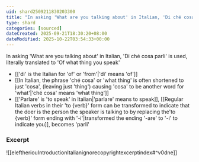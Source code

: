 ```yaml
---
uid: shard2509211830203300
title: "In asking 'What are you talking about' in Italian, 'Di ché cosa parli' is used, literally translated to 'Of what thing you speak'"
type: shard
categories: [sourced]
dateCreated: 2025-09-21T18:30:20+08:00
dateModified: 2025-10-22T03:54:33+00:00
---
```

In asking 'What are you talking about' in Italian, 'Di ché cosa parli' is used, literally translated to 'Of what thing you speak'

- [['di' is the Italian for 'of' or 'from'|'di' means 'of']]
- [[In Italian, the phrase 'ché cosa' or 'what thing' is often shortened to just 'cosa', (leaving just 'thing') causing 'cosa' to be another word for 'what'|'ché cosa' means 'what thing']]
- [['Parlare' is 'to speak' in Italian|'parlare' means to speak]], [[Regular Italian verbs in their 'to {verb}' form can be transformed to indicate that the doer is the person the speaker is talking to by replacing the'to {verb}' form ending with '-i'|transformed the ending '-are' to '-i' to indicate you]], becomes 'parli' 
### Excerpt
![[eleftheriouIntroductionItalianignorecopyrightexcerptindex#^v0dne]]